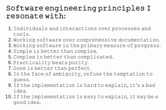 ## 𝚂𝚘𝚏𝚝𝚠𝚊𝚛𝚎 𝚎𝚗𝚐𝚒𝚗𝚎𝚎𝚛𝚒𝚗𝚐 𝚙𝚛𝚒𝚗𝚌𝚒𝚙𝚕𝚎𝚜 𝙸 𝚛𝚎𝚜𝚘𝚗𝚊𝚝𝚎 𝚠𝚒𝚝𝚑:

1. 𝙸𝚗𝚍𝚒𝚟𝚒𝚍𝚞𝚊𝚕𝚜 𝚊𝚗𝚍 𝚒𝚗𝚝𝚎𝚛𝚊𝚌𝚝𝚒𝚘𝚗𝚜 𝚘𝚟𝚎𝚛 𝚙𝚛𝚘𝚌𝚎𝚜𝚜𝚎𝚜 𝚊𝚗𝚍 𝚝𝚘𝚘𝚕𝚜.
2. 𝚆𝚘𝚛𝚔𝚒𝚗𝚐 𝚜𝚘𝚏𝚝𝚠𝚊𝚛𝚎 𝚘𝚟𝚎𝚛 𝚌𝚘𝚖𝚙𝚛𝚎𝚑𝚎𝚗𝚜𝚒𝚟𝚎 𝚍𝚘𝚌𝚞𝚖𝚎𝚗𝚝𝚊𝚝𝚒𝚘𝚗.
3. 𝚆𝚘𝚛𝚔𝚒𝚗𝚐 𝚜𝚘𝚏𝚝𝚠𝚊𝚛𝚎 𝚒𝚜 𝚝𝚑𝚎 𝚙𝚛𝚒𝚖𝚊𝚛𝚢 𝚖𝚎𝚊𝚜𝚞𝚛𝚎 𝚘𝚏 𝚙𝚛𝚘𝚐𝚛𝚎𝚜𝚜.
4. 𝚂𝚒𝚖𝚙𝚕𝚎 𝚒𝚜 𝚋𝚎𝚝𝚝𝚎𝚛 𝚝𝚑𝚊𝚗 𝚌𝚘𝚖𝚙𝚕𝚎𝚡.
5. 𝙲𝚘𝚖𝚙𝚕𝚎𝚡 𝚒𝚜 𝚋𝚎𝚝𝚝𝚎𝚛 𝚝𝚑𝚊𝚗 𝚌𝚘𝚖𝚙𝚕𝚒𝚌𝚊𝚝𝚎𝚍.
6. 𝙿𝚛𝚊𝚌𝚝𝚒𝚌𝚊𝚕𝚒𝚝𝚢 𝚋𝚎𝚊𝚝𝚜 𝚙𝚞𝚛𝚒𝚝𝚢.
7. 𝙳𝚘𝚗𝚎 𝚒𝚜 𝚋𝚎𝚝𝚝𝚎𝚛 𝚝𝚑𝚊𝚗 𝚙𝚎𝚛𝚏𝚎𝚌𝚝.
8. 𝙸𝚗 𝚝𝚑𝚎 𝚏𝚊𝚌𝚎 𝚘𝚏 𝚊𝚖𝚋𝚒𝚐𝚞𝚒𝚝𝚢, 𝚛𝚎𝚏𝚞𝚜𝚎 𝚝𝚑𝚎 𝚝𝚎𝚖𝚙𝚝𝚊𝚝𝚒𝚘𝚗 𝚝𝚘 𝚐𝚞𝚎𝚜𝚜.
9. 𝙸𝚏 𝚝𝚑𝚎 𝚒𝚖𝚙𝚕𝚎𝚖𝚎𝚗𝚝𝚊𝚝𝚒𝚘𝚗 𝚒𝚜 𝚑𝚊𝚛𝚍 𝚝𝚘 𝚎𝚡𝚙𝚕𝚊𝚒𝚗, 𝚒𝚝'𝚜 𝚊 𝚋𝚊𝚍 𝚒𝚍𝚎𝚊.
10. 𝙸𝚏 𝚝𝚑𝚎 𝚒𝚖𝚙𝚕𝚎𝚖𝚎𝚗𝚝𝚊𝚝𝚒𝚘𝚗 𝚒𝚜 𝚎𝚊𝚜𝚢 𝚝𝚘 𝚎𝚡𝚙𝚕𝚊𝚒𝚗, 𝚒𝚝 𝚖𝚊𝚢 𝚋𝚎 𝚊 𝚐𝚘𝚘𝚍 𝚒𝚍𝚎𝚊. 

<!--
**vitorarrais/vitorarrais** is a ✨ _special_ ✨ repository because its `README.md` (this file) appears on your GitHub profile.

Here are some ideas to get you started:

- 🔭 I’m currently working on ...
- 🌱 I’m currently learning ...
- 👯 I’m looking to collaborate on ...
- 🤔 I’m looking for help with ...
- 💬 Ask me about ...
- 📫 How to reach me: ...
- 😄 Pronouns: ...
- ⚡ Fun fact: ...
-->
